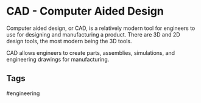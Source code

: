 # CAD - Computer Aided Design

Computer aided design, or CAD, is a relatively modern tool for engineers to use for designing and manufacturing a product. There are 3D and 2D design tools, the most modern being the 3D tools.  

CAD allows engineers to create parts, assemblies, simulations, and engineering drawings for manufacturing. 

## Tags
#engineering

